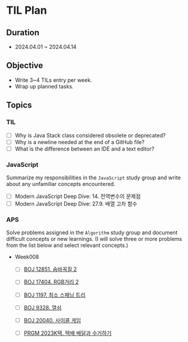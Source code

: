 # TIL Plan

## Duration
- 2024.04.01 ~ 2024.04.14

## Objective
- Write 3~4 TILs entry per week.
- Wrap up planned tasks.

## Topics
### TIL
  - [ ]  Why is Java Stack class considered obsolete or deprecated?
  - [ ]  Why is a newline needed at the end of a GitHub file?
  - [ ]  What is the difference between an IDE and a text editor?
### JavaScript
Summarize my responsibilities in the `JavaScript` study group and write about any unfamiliar concepts encountered.
  - [ ] Modern JavaScript Deep Dive: 14. 전역변수의 문제점
  - [ ] Modern JavaScript Deep Dive: 27.9. 배열 고차 함수

### APS
Solve problems assigned in the `Algorithm` study group and document difficult concepts or new learnings. (I will solve three or more problems from the list below and select relevant concepts.)
  - Week008
    - [ ] [BOJ 12851. 숨바꼭질 2](https://www.acmicpc.net/problem/12851)
    - [ ] [BOJ 17404. RGB거리 2](https://www.acmicpc.net/problem/17404)
    - [ ] [BOJ 1197. 최소 스패닝 트리](https://www.acmicpc.net/problem/1197)
    - [ ] [BOJ 9328. 열쇠](https://www.acmicpc.net/problem/9328)
    - [ ] [BOJ 20040. 사이클 게임](https://www.acmicpc.net/problem/20040)
    - [ ] [PRGM 2023K택. 택배 배달과 수거하기](https://school.programmers.co.kr/learn/courses/30/lessons/150369)

